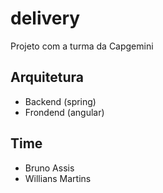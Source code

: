 # delivery

Projeto com a turma da Capgemini


## Arquitetura
- Backend (spring)
- Frondend (angular)

## Time
- Bruno Assis
- Willians Martins